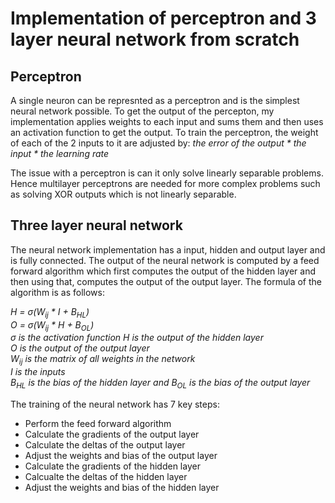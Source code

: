 # **Implementation of perceptron and 3 layer neural network from scratch**

## **Perceptron**
A single neuron can be represnted as a perceptron and is the simplest neural network possible.
To get the output of the percepton, my implementation applies weights to each input and sums them and then uses an activation function to get the output.
To train the perceptron, the weight of each of the 2 inputs to it are adjusted by: *the error of the output \* the input \* the learning rate*

The issue with a perceptron is can it only solve linearly separable problems. Hence multilayer perceptrons are needed for more complex problems such as solving XOR outputs which is not linearly separable.


## **Three layer neural network**
The neural network implementation has a input, hidden and output layer and is fully connected. The output of the neural network is computed by a feed forward algorithm which first computes the output of the hidden layer and then using that, computes the output of the output layer. The formula of the algorithm is as follows:    

*H = &sigma;(W<sub>ij</sub> * I + B<sub>HL</sub>)*    
*O =  &sigma;(W<sub>ij</sub> * H + B<sub>OL</sub>)*     
*&sigma; is the activation function*
*H is the output of the hidden layer*  
*O is the output of the output layer*    
*W<sub>ij</sub> is the matrix of all weights in the network*     
*I is the inputs*    
*B<sub>HL</sub> is the bias of the hidden layer and B<sub>OL</sub> is the bias of the output layer*    

The training of the neural network has 7 key steps:
* Perform the feed forward algorithm
* Calculate the gradients of the output layer
* Calculate the deltas of the output layer
* Adjust the weights and bias of the output layer
* Calculate the gradients of the hidden layer
* Calcualte the deltas of the hidden layer
* Adjust the weights and bias of the hidden layer
